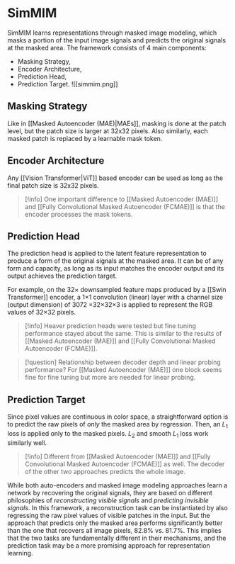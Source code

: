 # SimMIM

SimMIM learns representations through masked image modeling, which masks a portion of the input image signals and predicts the original signals at the masked area. The framework consists of 4 main components:

- Masking Strategy,
- Encoder Architecture,
- Prediction Head,
- Prediction Target.
![[simmim.png]]

## Masking Strategy

Like in [[Masked Autoencoder (MAE)|MAEs]], masking is done at the patch level, but the patch size is larger at 32x32 pixels. Also similarly, each masked patch is replaced by a learnable mask token.

## Encoder Architecture

Any [[Vision Transformer|ViT]] based encoder can be used as long as the final patch size is 32x32 pixels.

> [!info]
> One important difference to [[Masked Autoencoder (MAE)]] and [[Fully Convolutional Masked Autoencoder (FCMAE)]] is that the encoder processes the mask tokens.

## Prediction Head

The prediction head is applied to the latent feature representation to produce a form of the original signals at the masked area. It can be of any form and capacity, as long as its input matches the encoder output and its output achieves the prediction target.

For example, on the 32× downsampled feature maps produced by a [[Swin Transformer]] encoder, a 1×1 convolution (linear) layer with a channel size (output dimension) of 3072 =32×32×3 is applied to represent the RGB values of 32×32 pixels.

> [!info]
> Heaver prediction heads were tested but fine tuning performance stayed about the same. This is similar to the results of [[Masked Autoencoder (MAE)]] and [[Fully Convolutional Masked Autoencoder (FCMAE)]].

> [!question]
> Relationship between decoder depth and linear probing performance? For [[Masked Autoencoder (MAE)]] one block seems fine for fine tuning but more are needed for linear probing.

## Prediction Target

Since pixel values are continuous in color space, a straightforward option is to predict the raw pixels of *only* the masked area by regression. Then, an $L_1$ loss is applied only to the masked pixels. $L_2$ and smooth $L_1$ loss work similarly well.

> [!info]
> Different from [[Masked Autoencoder (MAE)]] and [[Fully Convolutional Masked Autoencoder (FCMAE)]] as well. The decoder of the other two approaches predicts the whole image.

While both auto-encoders and masked image modeling approaches learn a network by recovering the original signals, they are based on different philosophies of *reconstructing visible signals* and *predicting invisible signals*. In this framework, a reconstruction task can be instantiated by also regressing the raw pixel values of visible patches in the input. But the approach that predicts only the masked area performs significantly better than the one that recovers all image pixels, 82.8% vs. 81.7%. This implies that the two tasks are fundamentally different in their mechanisms, and the prediction task may be a more promising approach for representation learning.
